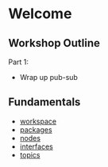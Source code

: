# Welcome

## Workshop Outline

Part 1:
- Wrap up pub-sub

## Fundamentals

- [workspace](https://robotics.harleylara.com/en/ros2-ws)
- [packages](https://robotics.harleylara.com/en/ros2-pkgs)
- [nodes](https://robotics.harleylara.com/en/ros2-nodes)
- [interfaces](https://robotics.harleylara.com/en/ros2-interfaces)
- [topics](https://robotics.harleylara.com/en/ros2-topics)
